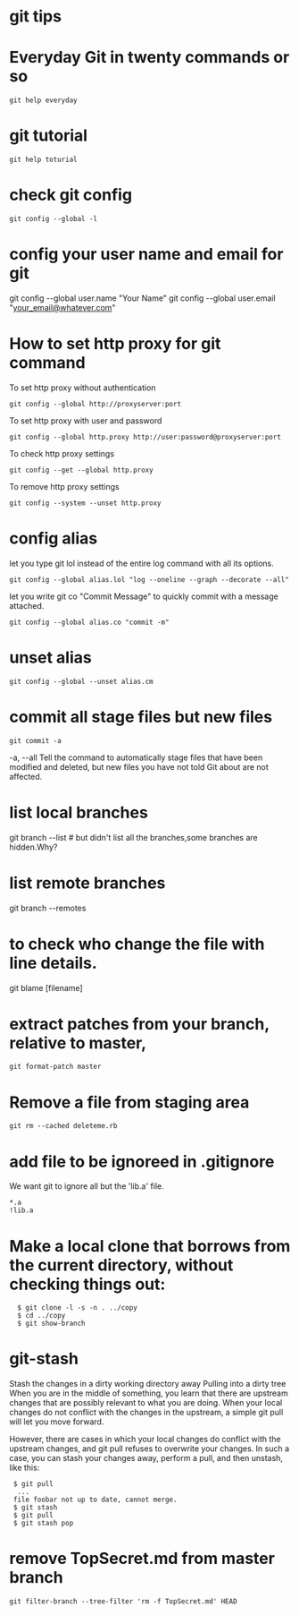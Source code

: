# git tips

# Everyday Git in twenty commands or so
```
git help everyday
```
# git tutorial
```
git help toturial
```
# check git config
```
git config --global -l
```

# config your user name and email for git
git config --global user.name "Your Name"
git config --global user.email "your_email@whatever.com"

# How to set http proxy for git command
To set http proxy without authentication
```
git config --global http://proxyserver:port
```
To set http proxy with user and password
```
git config --global http.proxy http://user:password@proxyserver:port
```
To check http proxy settings
```
git config --get --global http.proxy
```
To remove http proxy settings
```
git config --system --unset http.proxy
```

# config alias
let you type git lol instead of the entire log command with all its options.
```
git config --global alias.lol "log --oneline --graph --decorate --all" 
```
let you write git co "Commit Message" to quickly commit with a message attached.
```
git config --global alias.co "commit -m" 
```
# unset alias
```
git config --global --unset alias.cm
```

# commit all stage files but new files
```
git commit -a
```
-a, --all
 Tell the command to automatically stage files that have been modified and
 deleted, but new files you have not told Git about are not affected.
           


# list local branches
git branch --list # but didn't list all the branches,some branches are hidden.Why?

# list remote branches
git branch --remotes

# to check who change the file with line details.
git blame [filename] 


# extract patches from your branch, relative to master,
```
git format-patch master
```

# Remove a file from staging area
```
git rm --cached deleteme.rb 
```

# add file to be ignoreed in .gitignore
We want git to ignore all but the 'lib.a' file.
```
*.a
!lib.a
```

# Make a local clone that borrows from the current directory, without checking things out:
```
  $ git clone -l -s -n . ../copy
  $ cd ../copy
  $ git show-branch
```

# git-stash
Stash the changes in a dirty working directory away
 Pulling into a dirty tree
 When you are in the middle of something, you learn that there are upstream changes that are possibly relevant to what you are doing. When your local changes do not conflict with the changes in the upstream, a simple git pull will let you move forward.

 However, there are cases in which your local changes do conflict with the upstream changes, and git pull refuses to overwrite your changes. In such a case, you can stash your changes away, perform a pull, and then unstash, like this:
```
 $ git pull
  ...
 file foobar not up to date, cannot merge.
 $ git stash
 $ git pull
 $ git stash pop
``` 

# remove TopSecret.md from master branch
```
git filter-branch --tree-filter 'rm -f TopSecret.md' HEAD
```

